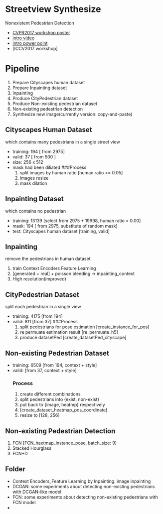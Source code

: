 # Streetview Synthesize
Nonexistent Pedestrian Detection
- [CVPR2017 workshop poster](https://drive.google.com/open?id=0B4AGJgH-EFvIYUtqb1M4dTlHY3M)
- [intro video](https://www.youtube.com/watch?v=t8IHB29uTQM)
- [intro power point](https://drive.google.com/open?id=0B4AGJgH-EFvIUEdySV9FQ2hGVlE)
- [ICCV2017 workshop]


# Pipeline
1. Prepare Cityscapes human dataset
2. Prepare Inpainting dataset
3. Inpainting
4. Produce CityPedestrian dataset
5. Produce Non-existing pedestrian dataset
6. Non-existing pedestrian detection
7. Synthesize new image(currently version: copy-and-paste)

## Cityscapes Human Dataset
which contains many pedestrians in a single street view
- training: 194 [ from 2975]
- valid: 37 [ from 500 ]
- size: 256 x 512
- mask had been diliated
  ###Process
  1. split images by human ratio [human ratio >= 0.05]
  2. images resize
  3. mask dilation

## Inpainting Dataset
which contains no pedestrian
- training: 13139 [select from 2975 + 19998, human ratio = 0.00]
- mask: 194 [ from 2975, substitute of random mask]
- test: Cityscapes human dataset [training, valid]

## Inpainting
remove the pedestrians in human dataset
1. train Context Encoders Feature Learning 
2. [generated + real] + poisson blending -> inpainting_context
3. High resolution(improved)

## CityPedestrian Dataset
split each pedestrian in a single view
- training: 4175 [from 194]
- valid: 811 [from 37]
    ###Process
    1. split pedestrians for pose estimation [create_instance_for_pos]
    2. re permuate estimation result [re_permuate_h5]
    3. produce datasetPed [create_datasetPed_cityscape]

## Non-existing Pedestrian Dataset
- training: 6509 [from 194, context + style]
- valid: [from 37, context + style]
  ### Process
  1. create different combinations
  2. split pedestrians into {exist, non-exist}
  3. put back to {image, heatmp} respectively
  4. [create_dataset_heatmap_pos_coordinate]
  5. resize to [128, 256]

## Non-existing Pedestrian Detection
1. FCN [FCN_haetmap_instance_pose, batch_size: 9]
2. Stacked Hourglass
3. FCN+D

## Folder
- Context Encoders_Feature Learning by Inpainting: image inpainting
- DCGAN: some experiments about detecting non-existing pedestrians with DCGAN-like model
- FCN: some experiments about detecting non-existing pedestrians with FCN model
- 
